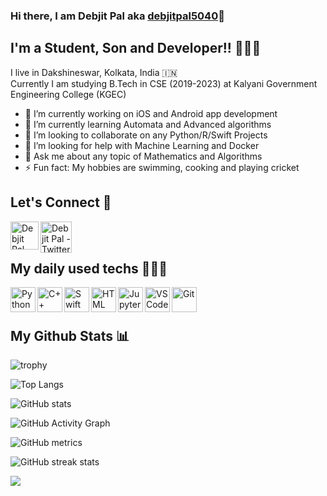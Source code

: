### Hi there, I am Debjit Pal aka [debjitpal5040][website]👋
## I'm a Student, Son and Developer!! 👨🏻‍💻
I live in Dakshineswar, Kolkata, India 🇮🇳 <br>
Currently I am studying B.Tech in CSE (2019-2023) at Kalyani Government Engineering College (KGEC)
- 🔭 I’m currently working on iOS and Android app development 
- 🌱 I’m currently learning Automata and Advanced algorithms
- 👯 I’m looking to collaborate on any Python/R/Swift Projects
- 🤔 I’m looking for help with Machine Learning and Docker
- 💬 Ask me about any topic of Mathematics and Algorithms
- ⚡ Fun fact: My hobbies are swimming, cooking and playing cricket
## Let's Connect 🤝

<a href="https://www.linkedin.com/in/debjit-pal-539214192">
  <img align="left" alt="Debjit Pal - LinkedIn" width="45px" src="https://upload.wikimedia.org/wikipedia/commons/thumb/e/e9/Linkedin_icon.svg/256px-Linkedin_icon.svg.png"/>
</a>
<a href="https://twitter.com/debjitpal5040">
  <img align="left" alt="Debjit Pal - Twitter" width="50px" src="https://upload.wikimedia.org/wikipedia/sco/9/9f/Twitter_bird_logo_2012.svg"/>
</a>
<br><br>

## My daily used techs 👨🏻‍💻 

<img align="left" alt="Python" width="40px" src="https://cdn.worldvectorlogo.com/logos/python-5.svg"/>
<img align="left" alt="C++" width="40px" src="https://seeklogo.com/images/C/c-logo-43CE78FF9C-seeklogo.com.png"/>
<img align="left" alt="Swift" width="40px" src="https://seeklogo.com/images/S/swift-logo-E9182990F5-seeklogo.com.png"/>
<img align="left" alt="HTML" width="40px" src="https://seeklogo.com/images/H/html5-without-wordmark-color-logo-14D252D878-seeklogo.com.png"/>
<img align="left" alt="Jupyter-Notebook" width="40px" src="https://seeklogo.com/images/J/jupyter-logo-A91705F539-seeklogo.com.png"/>
<img align="left" alt="VSCode" width="40px" src="https://seeklogo.com/images/V/visual-studio-code-logo-449D71944F-seeklogo.com.png"/>
<img align="left" alt="Git" width="40px" src="https://seeklogo.com/images/G/git-logo-CD8D6F1C09-seeklogo.com.png"/>
<br><br>

## My Github Stats 📊

![trophy](https://github-profile-trophy.vercel.app/?username=debjitpal5040)

![Top Langs](https://github-readme-stats.vercel.app/api/top-langs/?username=debjitpal5040&theme=radical&layout=compact)

![GitHub stats](https://github-readme-stats.vercel.app/api?username=debjitpal5040&show_icons=true&theme=radical)  

![GitHub Activity Graph](https://activity-graph.herokuapp.com/graph?username=debjitpal5040)  

![GitHub metrics](https://metrics.lecoq.io/debjitpal5040)  

![GitHub streak stats](https://github-readme-streak-stats.herokuapp.com/?user=debjitpal5040&theme=radical)  

![](https://komarev.com/ghpvc/?username=debjitpal5040&color=blueviolet&label=PROFILE+VIEWS&style=plastic)



[website]: https://debjitpal5040.github.io
